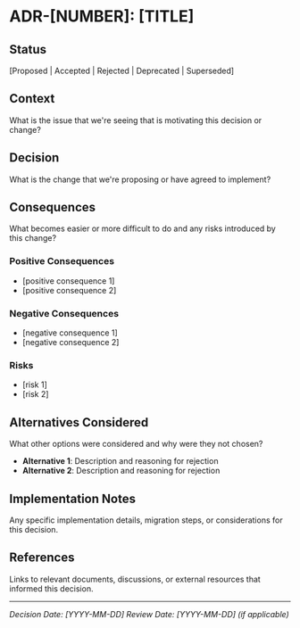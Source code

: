 # ADR-[NUMBER]: [TITLE]

## Status

[Proposed | Accepted | Rejected | Deprecated | Superseded]

## Context

What is the issue that we're seeing that is motivating this decision or change?

## Decision

What is the change that we're proposing or have agreed to implement?

## Consequences

What becomes easier or more difficult to do and any risks introduced by this change?

### Positive Consequences

- [positive consequence 1]
- [positive consequence 2]

### Negative Consequences

- [negative consequence 1]
- [negative consequence 2]

### Risks

- [risk 1]
- [risk 2]

## Alternatives Considered

What other options were considered and why were they not chosen?

- **Alternative 1**: Description and reasoning for rejection
- **Alternative 2**: Description and reasoning for rejection

## Implementation Notes

Any specific implementation details, migration steps, or considerations for this decision.

## References

Links to relevant documents, discussions, or external resources that informed this decision.

---

*Decision Date: [YYYY-MM-DD]*
*Review Date: [YYYY-MM-DD] (if applicable)*